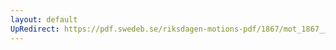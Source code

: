 ```yaml
---
layout: default
UpRedirect: https://pdf.swedeb.se/riksdagen-motions-pdf/1867/mot_1867__ak__00021/mot_1867__ak__00021_002.pdf
---
```

